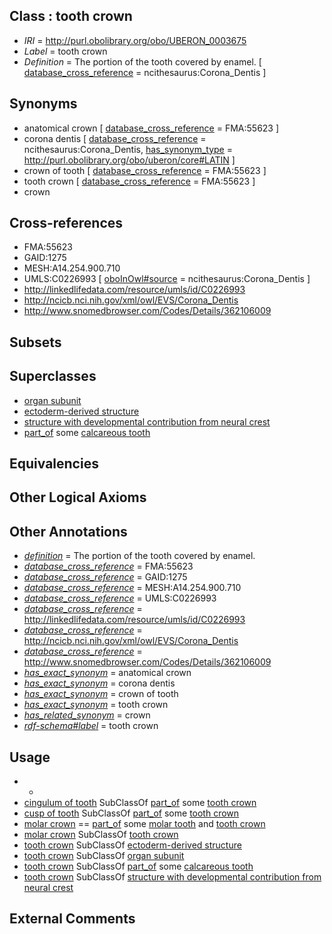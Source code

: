 
## Class : tooth crown

 * *IRI* = http://purl.obolibrary.org/obo/UBERON_0003675
 * *Label* = tooth crown
 * *Definition* = The portion of the tooth covered by enamel. [ [database_cross_reference](../../ef/oboInOwl#hasDbXref.md) = ncithesaurus:Corona_Dentis ]

## Synonyms

 * anatomical crown [ [database_cross_reference](../../ef/oboInOwl#hasDbXref.md) = FMA:55623 ]
 * corona dentis [ [database_cross_reference](../../ef/oboInOwl#hasDbXref.md) = ncithesaurus:Corona_Dentis, [has_synonym_type](../../pe/oboInOwl#hasSynonymType.md) = http://purl.obolibrary.org/obo/uberon/core#LATIN ]
 * crown of tooth [ [database_cross_reference](../../ef/oboInOwl#hasDbXref.md) = FMA:55623 ]
 * tooth crown [ [database_cross_reference](../../ef/oboInOwl#hasDbXref.md) = FMA:55623 ]
 * crown

## Cross-references

 * FMA:55623
 * GAID:1275
 * MESH:A14.254.900.710
 * UMLS:C0226993 [ [oboInOwl#source](../../ce/oboInOwl#source.md) = ncithesaurus:Corona_Dentis ]
 * http://linkedlifedata.com/resource/umls/id/C0226993
 * http://ncicb.nci.nih.gov/xml/owl/EVS/Corona_Dentis
 * http://www.snomedbrowser.com/Codes/Details/362106009

## Subsets


## Superclasses

 * [organ subunit](../../UBERON/63/UBERON_0000063.md)
 * [ectoderm-derived structure](../../UBERON/21/UBERON_0004121.md)
 * [structure with developmental contribution from neural crest](../../UBERON/14/UBERON_0010314.md)
 * [part_of](../../BFO/50/BFO_0000050.md) some [calcareous tooth](../../UBERON/91/UBERON_0001091.md)

## Equivalencies


## Other Logical Axioms


## Other Annotations

 * *[definition](../../IAO/15/IAO_0000115.md)* = The portion of the tooth covered by enamel.
 * *[database_cross_reference](../../ef/oboInOwl#hasDbXref.md)* = FMA:55623
 * *[database_cross_reference](../../ef/oboInOwl#hasDbXref.md)* = GAID:1275
 * *[database_cross_reference](../../ef/oboInOwl#hasDbXref.md)* = MESH:A14.254.900.710
 * *[database_cross_reference](../../ef/oboInOwl#hasDbXref.md)* = UMLS:C0226993
 * *[database_cross_reference](../../ef/oboInOwl#hasDbXref.md)* = http://linkedlifedata.com/resource/umls/id/C0226993
 * *[database_cross_reference](../../ef/oboInOwl#hasDbXref.md)* = http://ncicb.nci.nih.gov/xml/owl/EVS/Corona_Dentis
 * *[database_cross_reference](../../ef/oboInOwl#hasDbXref.md)* = http://www.snomedbrowser.com/Codes/Details/362106009
 * *[has_exact_synonym](../../ym/oboInOwl#hasExactSynonym.md)* = anatomical crown
 * *[has_exact_synonym](../../ym/oboInOwl#hasExactSynonym.md)* = corona dentis
 * *[has_exact_synonym](../../ym/oboInOwl#hasExactSynonym.md)* = crown of tooth
 * *[has_exact_synonym](../../ym/oboInOwl#hasExactSynonym.md)* = tooth crown
 * *[has_related_synonym](../../ym/oboInOwl#hasRelatedSynonym.md)* = crown
 * *[rdf-schema#label](../../el/rdf-schema#label.md)* = tooth crown

## Usage

 * -
 * [cingulum of tooth](../../UBERON/95/UBERON_0017295.md) SubClassOf [part_of](../../BFO/50/BFO_0000050.md) some [tooth crown](../../UBERON/75/UBERON_0003675.md)
 * [cusp of tooth](../../UBERON/44/UBERON_0006844.md) SubClassOf [part_of](../../BFO/50/BFO_0000050.md) some [tooth crown](../../UBERON/75/UBERON_0003675.md)
 * [molar crown](../../UBERON/55/UBERON_0003955.md) == [part_of](../../BFO/50/BFO_0000050.md) some [molar tooth](../../UBERON/55/UBERON_0003655.md) and [tooth crown](../../UBERON/75/UBERON_0003675.md)
 * [molar crown](../../UBERON/55/UBERON_0003955.md) SubClassOf [tooth crown](../../UBERON/75/UBERON_0003675.md)
 * [tooth crown](../../UBERON/75/UBERON_0003675.md) SubClassOf [ectoderm-derived structure](../../UBERON/21/UBERON_0004121.md)
 * [tooth crown](../../UBERON/75/UBERON_0003675.md) SubClassOf [organ subunit](../../UBERON/63/UBERON_0000063.md)
 * [tooth crown](../../UBERON/75/UBERON_0003675.md) SubClassOf [part_of](../../BFO/50/BFO_0000050.md) some [calcareous tooth](../../UBERON/91/UBERON_0001091.md)
 * [tooth crown](../../UBERON/75/UBERON_0003675.md) SubClassOf [structure with developmental contribution from neural crest](../../UBERON/14/UBERON_0010314.md)

## External Comments

